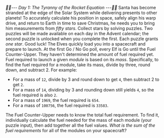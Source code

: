 *:calendar::calendar:--- Day 1: The Tyranny of the Rocket Equation ---:calendar::calendar:*
Santa has become stranded at the edge of the Solar System while delivering presents to other planets! To accurately calculate his position in space, safely align his warp drive, and return to Earth in time to save Christmas, he needs you to bring him measurements from *fifty stars*.
Collect stars by solving puzzles.  Two puzzles will be made available on each day in the Advent calendar; the second puzzle is unlocked when you complete the first.  Each puzzle grants *one star*. Good luck!
The Elves quickly load you into a spacecraft and prepare to launch.
At the first Go / No Go poll, every Elf is Go until the Fuel Counter-Upper.  They haven't determined the amount of fuel required yet.
Fuel required to launch a given *module* is based on its *mass*.  Specifically, to find the fuel required for a module, take its mass, divide by three, round down, and subtract 2.
For example:

- For a mass of `12`, divide by 3 and round down to get `4`, then subtract 2 to get `2`.
- For a mass of `14`, dividing by 3 and rounding down still yields `4`, so the fuel required is also `2`.
- For a mass of `1969`, the fuel required is `654`.
- For a mass of `100756`, the fuel required is `33583`.

The Fuel Counter-Upper needs to know the total fuel requirement.  To find it, individually calculate the fuel needed for the mass of each module (your puzzle input), then add together all the fuel values.
*What is the sum of the fuel requirements* for all of the modules on your spacecraft?
